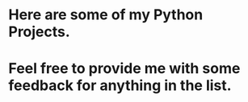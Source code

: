 # Here are some of my Python Projects. 
# Feel free to provide me with some feedback for anything in the list. 

